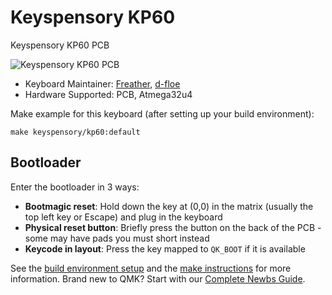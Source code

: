 # Keyspensory KP60

Keyspensory KP60 PCB

![Keyspensory KP60 PCB](https://i.imgur.com/3Ob0bp9h.png)


* Keyboard Maintainer: [Freather](https://github.com/CMMS-Freather), [d-floe](https://github.com/d-floe)
* Hardware Supported: PCB, Atmega32u4

Make example for this keyboard (after setting up your build environment):

    make keyspensory/kp60:default


## Bootloader
Enter the bootloader in 3 ways:
* **Bootmagic reset**: Hold down the key at (0,0) in the matrix (usually the top left key or Escape) and plug in the keyboard
* **Physical reset button**: Briefly press the button on the back of the PCB - some may have pads you must short instead
* **Keycode in layout**: Press the key mapped to `QK_BOOT` if it is available

See the [build environment setup](https://docs.qmk.fm/#/getting_started_build_tools) and the [make instructions](https://docs.qmk.fm/#/getting_started_make_guide) for more information. Brand new to QMK? Start with our [Complete Newbs Guide](https://docs.qmk.fm/#/newbs).
